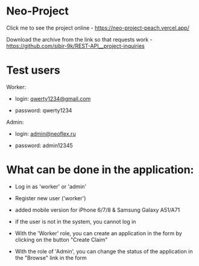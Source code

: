 # Neo-Project

Click me to see the project online - https://neo-project-peach.vercel.app/

Download the archive from the link so that requests work - https://github.com/sibir-9k/REST-API__project-inquiries

# Test users

Worker:

- login: qwerty1234@gmail.com

- password: qwerty1234

Admin: 

- login: admin@neoflex.ru

- password: admin12345

# What can be done in the application:

- Log in as 'worker' or 'admin'

- Register new user ('worker')

- added mobile version for iPhone 6/7/8 & Samsung Galaxy A51/A71

- if the user is not in the system, you cannot log in

- With the 'Worker' role, you can create an application in the form by clicking on the button "Create Claim"

- With the role of 'Admin', you can change the status of the application in the "Browse" link in the form

